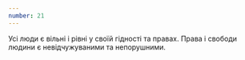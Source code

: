 ```yaml
---
number: 21
---
```


Усі люди є вільні і рівні у своїй гідності та правах. Права і свободи людини є невідчужуваними та непорушними.
